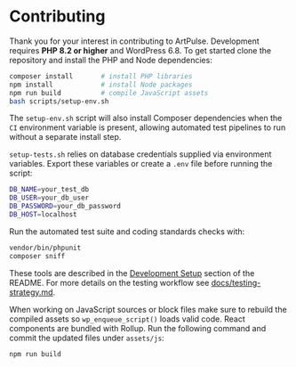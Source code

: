 # Contributing

Thank you for your interest in contributing to ArtPulse. Development requires **PHP 8.2 or higher** and WordPress 6.8. To get started clone the repository and install the PHP and Node dependencies:

```bash
composer install       # install PHP libraries
npm install            # install Node packages
npm run build          # compile JavaScript assets
bash scripts/setup-env.sh
```
The `setup-env.sh` script will also install Composer dependencies when the
`CI` environment variable is present, allowing automated test pipelines to run
without a separate install step.

`setup-tests.sh` relies on database credentials supplied via environment
variables. Export these variables or create a `.env` file before running the
script:

```bash
DB_NAME=your_test_db
DB_USER=your_db_user
DB_PASSWORD=your_db_password
DB_HOST=localhost
```

Run the automated test suite and coding standards checks with:

```bash
vendor/bin/phpunit
composer sniff
```

These tools are described in the [Development Setup](README.md#development-setup) section of the README. For more details on the testing workflow see [docs/testing-strategy.md](docs/testing-strategy.md).

When working on JavaScript sources or block files make sure to rebuild the
compiled assets so `wp_enqueue_script()` loads valid code. React components are
bundled with Rollup. Run the following command and commit the updated files under
`assets/js`:

```bash
npm run build
```
